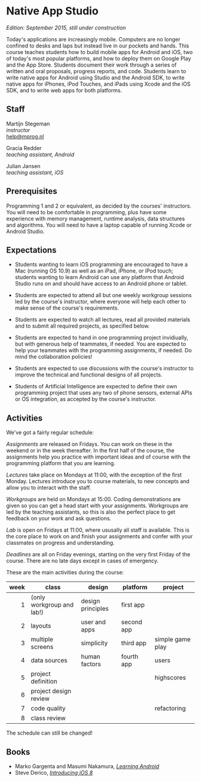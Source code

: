 # Native App Studio

*Edition: September 2015, still under construction*

Today's applications are increasingly mobile. Computers are no longer confined
to desks and laps but instead live in our pockets and hands. This course
teaches students how to build mobile apps for Android and iOS, two of today's
most popular platforms, and how to deploy them on Google Play and the App
Store. Students document their work through a series of written and oral
proposals, progress reports, and code. Students learn to write native apps for
Android using Studio and the Android SDK, to write native apps for iPhones,
iPod Touches, and iPads using Xcode and the iOS SDK, and to write web apps for
both platforms.

## Staff

Martijn Stegeman  
*instructor*  
<help@mprog.nl>

Gracia Redder  
*teaching assistant, Android*

Julian Jansen  
*teaching assistant, iOS*

## Prerequisites

Programming 1 and 2 or equivalent, as decided by the courses' instructors. You
will need to be comfortable in programming, plus have some experience with
memory management, runtime analysis, data structures and algorithms. You will
need to have a laptop capable of running Xcode or Android Studio.

## Expectations

* Students wanting to learn iOS programming are encouraged to have a Mac
  (running OS 10.9) as well as an iPad, iPhone, or iPod touch; students wanting
  to learn Android can use any platform that Android Studio runs on and should
  have access to an Android phone or tablet.

* Students are expected to attend all but one weekly workgroup sessions led by
  the course's instructor, where everyone will help each other to make sense of
  the course's requirements.

* Students are expected to watch all lectures, read all provided materials and
  to submit all required projects, as specified below.
  
* Students are expected to hand in one programming project invidiually, but
  with generous help of teammates, if needed. You are expected to help your
  teammates with the programming assignments, if needed. Do mind the
  collaboration policies!

* Students are expected to use discussions with the course's instructor to
  improve the technical and functional designs of all projects.

* Students of Artificial Intelligence are expected to define their own
  programming project that uses any two of phone sensors, external APIs or OS
  integration, as accepted by the course's instructor.

## Activities

We've got a fairly regular schedule:

*Assignments* are released on Fridays. You can work on these in the weekend or in the week thereafter. In the first half of the course, the assignments help you practice with important ideas and of course with the programming platform that you are learning.

*Lectures* take place on Mondays at 11:00, with the exception of the first Monday. Lectures introduce you to course materials, to new concepts and allow you to interact with the staff.

*Workgroups* are held on Mondays at 15:00. Coding demonstrations are given so you can get a head start with your assignments. Workgroups are led by the teaching assistants, so this is also the perfect place to get feedback on your work and ask questions.

*Lab* is open on Fridays at 11:00, where ususally all staff is available. This is the core place to work on and finish your assignments and confer with your classmates on progress and understanding. 

*Deadlines* are all on Friday evenings, starting on the very first Friday of the course. There are no late days except in cases of emergency.

These are the main activities during the course:

| week | class                      | design                | platform   | project          |  
| ---: | -------------------------- | --------------------- | ---------- | ---------------- |  
|    1 | (only workgroup and lab!)  | design principles     | first app  |                  |  
|    2 | layouts                    | user and apps         | second app |                  |  
|    3 | multiple screens           | simplicity | third app  | simple game play |  
|    4 | data sources               | human factors         | fourth app | users            |  
|    5 | project definition         |                       |            | highscores       |  
|    6 | project design review      |                       |            |                  |  
|    7 | code quality               |                       |            | refactoring      |  
|    8 | class review               |                       |            |                  |  

The schedule can still be changed!

## Books

- Marko Gargenta and Masumi Nakamura, [*Learning Android*](http://shop.oreilly.com/product/0636920023456.do)
- Steve Derico, [*Introducing iOS 8*](http://shop.oreilly.com/product/0636920034247.do)
